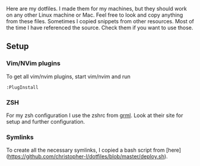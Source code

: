 Here are my dotfiles.  I made them for my machines, but they should work on any
other Linux machine or Mac.  Feel free to look and copy anything from these
files.  Sometimes I copied snippets from other resources.  Most of the time I
have referenced the source.  Check them if you want to use those.

## Setup

### Vim/NVim plugins
To get all vim/nvim plugins, start vim/nvim and run
```
:PlugInstall
```

### ZSH
For my zsh configuration I use the zshrc from [grml](https://grml.org/zsh/).
Look at their site for setup and further configuration.

### Symlinks
To create all the necessary symlinks, I copied a bash script from [here]
(https://github.com/christopher-l/dotfiles/blob/master/deploy.sh).
